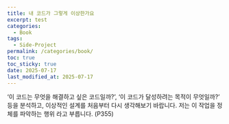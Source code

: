 ```yaml
---
title: 내 코드가 그렇게 이상한가요
excerpt: test
categories:
  - Book
tags:
  - Side-Project
permalink: /categories/book/
toc: true
toc_sticky: true
date: 2025-07-17
last_modified_at: 2025-07-17
---
```



‘이 코드는 무엇을 해결하고 싶은 코드일까?’, ‘이 코드가 달성하려는 목적이 무엇일까?’ 등을 분석하고, 이상적인 설계를 처음부터 다시 생각해보기 바랍니다. 저는 이 작업을 정체를 파악하는 행위 라고 부릅니다. (P355)